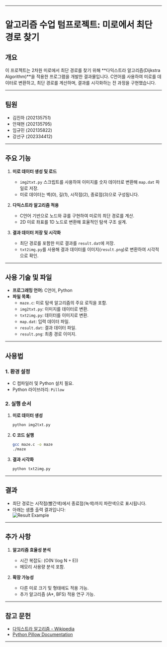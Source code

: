 
---

# 알고리즘 수업 텀프로젝트: 미로에서 최단 경로 찾기

## 개요
이 프로젝트는 2차원 미로에서 최단 경로를 찾기 위해 **다익스트라 알고리즘(Dijkstra Algorithm)**을 적용한 프로그램을 개발한 결과물입니다. C언어를 사용하여 미로를 데이터로 변환하고, 최단 경로를 계산하며, 결과를 시각화하는 전 과정을 구현했습니다.

---

## 팀원
- 김진하 (202135751)  
- 안재현 (202135795)  
- 임규민 (202135822)  
- 강선구 (202334412)

---

## 주요 기능
1. **미로 데이터 생성 및 로드**  
   - `img2txt.py` 스크립트를 사용하여 이미지를 숫자 데이터로 변환해 `map.dat` 파일로 저장.  
   - 미로 데이터는 벽(0), 길(1), 시작점(2), 종료점(3)으로 구성됩니다.

2. **다익스트라 알고리즘 적용**  
   - C언어 기반으로 노드와 큐를 구현하여 미로의 최단 경로를 계산.
   - 2D 미로 좌표를 1D 노드로 변환해 효율적인 탐색 구조 설계.

3. **결과 데이터 저장 및 시각화**  
   - 최단 경로를 포함한 미로 결과를 `result.dat`에 저장.
   - `txt2img.py`를 사용해 결과 데이터를 이미지(`result.png`)로 변환하여 시각적으로 확인.

---

## 사용 기술 및 파일
- **프로그래밍 언어:** C언어, Python  
- **파일 목록:**  
   - `maze.c`: 미로 탐색 알고리즘의 주요 로직을 포함.  
   - `img2txt.py`: 이미지를 데이터로 변환.  
   - `txt2img.py`: 데이터를 이미지로 변환.  
   - `map.dat`: 입력 데이터 파일.  
   - `result.dat`: 결과 데이터 파일.  
   - `result.png`: 최종 경로 이미지.  

---

## 사용법
### 1. 환경 설정
- C 컴파일러 및 Python 설치 필요.
- Python 라이브러리: `Pillow`

### 2. 실행 순서
1. **미로 데이터 생성**
   ```bash
   python img2txt.py
   ```
2. **C 코드 실행**
   ```bash
   gcc maze.c -o maze
   ./maze
   ```
3. **결과 시각화**
   ```bash
   python txt2img.py
   ```

---

## 결과
- 최단 경로는 시작점(빨간색)에서 종료점(녹색)까지 파란색으로 표시됩니다.
- 아래는 샘플 출력 결과입니다:  
  ![Result Example](./result.png)

---

## 추가 사항
1. **알고리즘 효율성 분석**  
   - 시간 복잡도: \(O(N \log N + E)\)  
   - 메모리 사용량 분석 포함.

2. **확장 가능성**  
   - 다른 미로 크기 및 형태에도 적용 가능.  
   - 추가 알고리즘 (A*, BFS) 적용 연구 가능.

---

## 참고 문헌
- [다익스트라 알고리즘 - Wikipedia](https://ko.wikipedia.org/wiki/%EB%8B%A4%EC%9D%B5%EC%8A%A4%ED%8A%B8%EB%9D%BC_%EC%95%8C%EA%B3%A0%EB%A6%AC%EC%A6%98)  
- [Python Pillow Documentation](https://pillow.readthedocs.io/)

---
